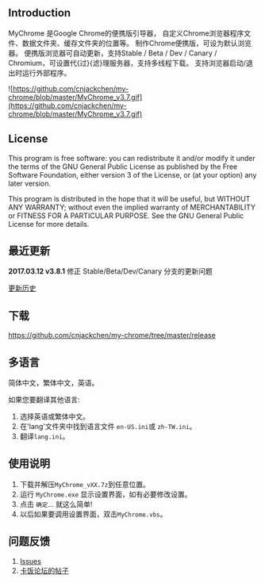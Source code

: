 ## Introduction

MyChrome 是Google Chrome的便携版引导器，
自定义Chrome浏览器程序文件、数据文件夹、缓存文件夹的位置等。
制作Chrome便携版，可设为默认浏览器。
便携版浏览器可自动更新，支持Stable / Beta / Dev / Canary / Chromium，可设置代{过}{滤}理服务器，支持多线程下载。
支持浏览器启动/退出时运行外部程序。

![https://github.com/cnjackchen/my-chrome/blob/master/MyChrome_v3.7.gif](https://github.com/cnjackchen/my-chrome/blob/master/MyChrome_v3.7.gif)

## License

This program is free software: you can redistribute it and/or modify
it under the terms of the GNU General Public License as published by
the Free Software Foundation, either version 3 of the License, or
(at your option) any later version.

This program is distributed in the hope that it will be useful,
but WITHOUT ANY WARRANTY; without even the implied warranty of
MERCHANTABILITY or FITNESS FOR A PARTICULAR PURPOSE.  See the
GNU General Public License for more details.

## 最近更新
 **2017.03.12 v3.8.1**
修正 Stable/Beta/Dev/Canary 分支的更新问题

[更新历史](https://github.com/cnjackchen/my-chrome/wiki/History)

## 下载
https://github.com/cnjackchen/my-chrome/tree/master/release

## 多语言
简体中文，繁体中文，英语。

如果您要翻译其他语言:
 1. 选择英语或繁体中文。
 2. 在'lang'文件夹中找到语言文件 `en-US.ini`或 `zh-TW.ini`。
 3. 翻译`lang.ini`。

## 使用说明
 1. 下载并解压`MyChrome_vXX.7z`到任意位置。
 2. 运行 `MyChrome.exe` 显示设置界面，如有必要修改设置。
 3. 点击 `确定`... 就这么简单!
 4. 以后如果要调用设置界面，双击`MyChrome.vbs`。

## 问题反馈
 1. [Issues](https://github.com/cnjackchen/my-chrome/issues)
 2. [卡饭论坛的帖子](http://bbs.kafan.cn/thread-1725205-1-1.html)
